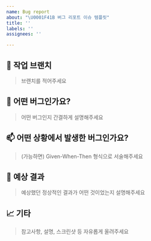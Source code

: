 ```yaml
---
name: Bug report
about: "\U0001F41B 버그 리포트 이슈 템플릿"
title: ''
labels: ''
assignees: ''

---
```


## 💭 작업 브랜치
> 브랜치를 적어주세요

## 🥲 어떤 버그인가요?
> 어떤 버그인지 간결하게 설명해주세요

## 📫 어떤 상황에서 발생한 버그인가요?
> (가능하면) Given-When-Then 형식으로 서술해주세요

## 💸 예상 결과
> 예상했던 정상적인 결과가 어떤 것이었는지 설명해주세요

## 📈 기타
> 참고사항, 설명, 스크린샷 등 자유롭게 올려주세요
